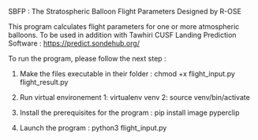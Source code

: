 SBFP : The Stratospheric Balloon Flight Parameters 
Designed by R-OSE

This program calculates flight parameters for one or more atmospheric balloons. To be used in addition with Tawhiri CUSF Landing Prediction Software : https://predict.sondehub.org/

To run the program, please follow the next step :

1. Make the files executable in their folder : chmod +x flight_input.py flight_result.py

2. Run virtual environement 1: virtualenv venv 
			    2: source venv/bin/activate			 
			           
4. Install the prerequisites for the program : pip install image pyperclip 

5. Launch the program : python3 flight_input.py
